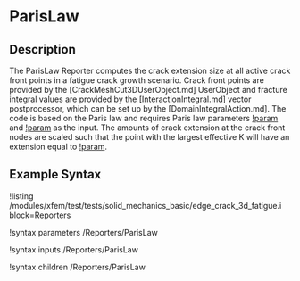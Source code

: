# ParisLaw

## Description

The ParisLaw Reporter computes the crack extension size at all active crack front points in a fatigue crack growth scenario. Crack front points are provided by the [CrackMeshCut3DUserObject.md] UserObject and fracture integral values are provided by the [InteractionIntegral.md] vector postprocessor, which can be set up by the [DomainIntegralAction.md].  The code is based on the Paris law and requires Paris law parameters [!param](/Reporters/ParisLaw/paris_law_c) and [!param](/Reporters/ParisLaw/paris_law_m) as the input. The amounts of crack extension at the crack front nodes are scaled such that the point with the largest effective K will have an extension equal to [!param](/Reporters/ParisLaw/max_growth_size).

## Example Syntax

!listing /modules/xfem/test/tests/solid_mechanics_basic/edge_crack_3d_fatigue.i block=Reporters

!syntax parameters /Reporters/ParisLaw

!syntax inputs /Reporters/ParisLaw

!syntax children /Reporters/ParisLaw
